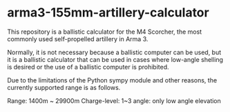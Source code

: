 # arma3-155mm-artillery-calculator

This repository is a ballistic calculator for the M4 Scorcher, the most commonly used self-propelled artillery in Arma 3. 

Normally, it is not necessary because a ballistic computer can be used, but it is a ballistic calculator that can be used in cases where low-angle shelling is desired or the use of a ballistic computer is prohibited. 

Due to the limitations of the Python sympy module and other reasons, the currently supported range is as follows.

Range: 1400m ~ 29900m
Charge-level: 1~3
angle: only low angle elevation
